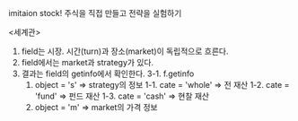 imitaion stock!
주식을 직접 만들고 전략을 실험하기

<세계관>
1. field는 시장. 시간(turn)과 장소(market)이 독립적으로 흐른다.
2. field에서는 market과 strategy가 있다.
3. 결과는 field의 getinfo에서 확인한다.
  3-1. f.getinfo
    1. object = 's' => strategy의 정보
      1-1. cate = 'whole' => 전 재산
      1-2. cate = 'fund' => 펀드 재산
      1-3. cate = 'cash' => 현찰 재산
    2. object = 'm' => market의 가격 정보